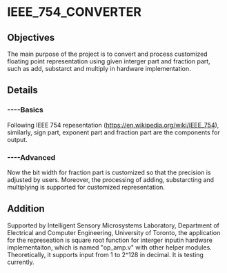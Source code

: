 # IEEE_754_CONVERTER
## Objectives
The main purpose of the project is to convert and process customized floating point representation using given interger part and fraction part, such as add, substarct and multiply in hardware implementation.
## Details
### ----Basics
Following IEEE 754 repesentation (https://en.wikipedia.org/wiki/IEEE_754), similarly, sign part, exponent part and fraction part are the components for output.
### ----Advanced
Now the bit width for fraction part is customized so that the precision is adjusted by users. Moreover, the processing of adding, substarcting and multiplying is supported for customized representation.
## Addition
Supported by Intelligent Sensory Microsystems Laboratory, Department of Electrical and Computer Engineering, University of Toronto, the application for the represeation is square root function for interger inputin hardware implementaiton, which is named "op_amp.v" with other helper modules. Theoretically, it supports input from 1 to 2^128 in decimal. It is testing currently.
